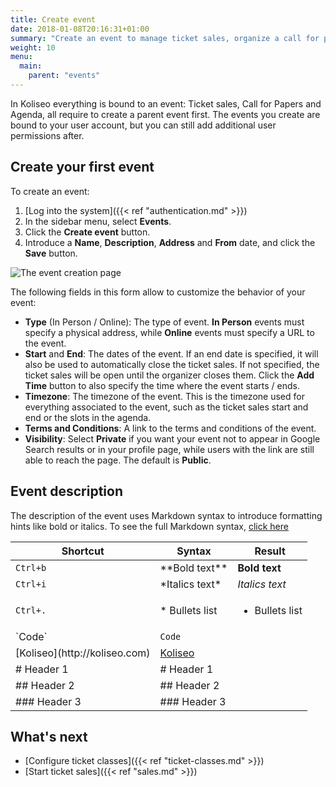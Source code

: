 ```yaml
---
title: Create event
date: 2018-01-08T20:16:31+01:00
summary: "Create an event to manage ticket sales, organize a call for papers or collect feedback."
weight: 10
menu:
  main:
    parent: "events"
---
```


In Koliseo everything is bound to an event: Ticket sales, Call for Papers and Agenda, all require to create a parent event first. The events you create are bound to your user account, but you can still add additional user permissions after.

## Create your first event

To create an event:

1. [Log into the system]({{< ref "authentication.md" >}})
1. In the sidebar menu, select **Events**.
1. Click the **Create event** button.
1. Introduce a **Name**, **Description**, **Address** and **From** date, and click the <b>Save</b> button.

![The event creation page](/img/screenshots/events/create.avif)

The following fields in this form allow to customize the behavior of your event:

- **Type** (In Person / Online): The type of event. **In Person** events must specify a physical address, while **Online** events must specify a URL to the event.
- **Start** and **End**: The dates of the event. If an end date is specified, it will also be used to automatically close the ticket sales. If not specified, the ticket sales will be open until the organizer closes them. Click the <b>Add Time</b> button to also specify the time where the event starts / ends.
- **Timezone**: The timezone of the event. This is the timezone used for everything associated to the event, such as the ticket sales start and end or the slots in the agenda.
- **Terms and Conditions**: A link to the terms and conditions of the event.
- **Visibility**: Select **Private** if you want your event not to appear in Google Search results or in your profile page, while users with the link are still able to reach the page. The default is **Public**.

## Event description

The description of the event uses Markdown syntax to introduce formatting hints like bold or italics. To see the full Markdown syntax, [click here](https://guides.github.com/features/mastering-markdown/)

| Shortcut                                  | Syntax                        | Result                                         |
| ----------------------------------------- | ----------------------------- | ---------------------------------------------- |
| `Ctrl+b`                                  | \*\*Bold text\*\*             | **Bold text**                                  |
| `Ctrl+i`                                  | \*Italics text\*              | _Italics text_                                 |
| `Ctrl+.`                                  | \* Bullets list               | <ul class="square" ><li>Bullets list</li></ul> |
| \`Code\`                                  | `Code`                        |
| \[Koliseo\]\(http&#xfeff;://koliseo.com\) | [Koliseo](http://koliseo.com) |
| \# Header 1                               | # Header 1                    |
| \#\# Header 2                             | ## Header 2                   |
| \#\#\# Header 3                           | ### Header 3                  |

## What's next

- [Configure ticket classes]({{< ref "ticket-classes.md" >}})
- [Start ticket sales]({{< ref "sales.md" >}})
